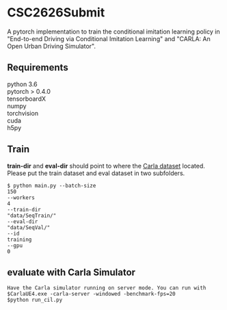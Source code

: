 # CSC2626Submit

A pytorch implementation to train the conditional imitation learning policy in "End-to-end Driving via Conditional Imitation Learning" and "CARLA: An Open Urban Driving Simulator".

## Requirements
python 3.6    
pytorch > 0.4.0    
tensorboardX    
numpy    
torchvision    
cuda    
h5py

## Train
**train-dir** and **eval-dir** should point to where the [Carla dataset](https://github.com/carla-simulator/imitation-learning/blob/master/README.md) located.
Please put the train dataset and eval dataset in two subfolders.
```
$ python main.py --batch-size
150
--workers
4
--train-dir
"data/SeqTrain/"
--eval-dir
"data/SeqVal/"
--id
training
--gpu
0
```
## evaluate with Carla Simulator
```
Have the Carla simulator running on server mode. You can run with $CarlaUE4.exe -carla-server -windowed -benchmark-fps=20
$python run_cil.py
